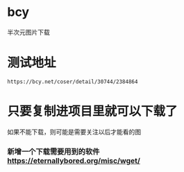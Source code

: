 # bcy
半次元图片下载
# 测试地址
`` https://bcy.net/coser/detail/30744/2384864 ``
 # 只要复制进项目里就可以下载了
 如果不能下载，则可能是需要关注以后才能看的图
 
 ### 新增一个下载需要用到的软件 https://eternallybored.org/misc/wget/
